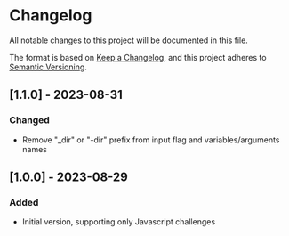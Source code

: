 # Changelog

All notable changes to this project will be documented in this file.

The format is based on [Keep a Changelog](https://keepachangelog.com/en/1.0.0/),
and this project adheres to [Semantic Versioning](https://semver.org/spec/v2.0.0.html).

## [1.1.0] - 2023-08-31

### Changed
- Remove "_dir" or "-dir" prefix from input flag and variables/arguments names

## [1.0.0] - 2023-08-29

### Added
- Initial version, supporting only Javascript challenges
